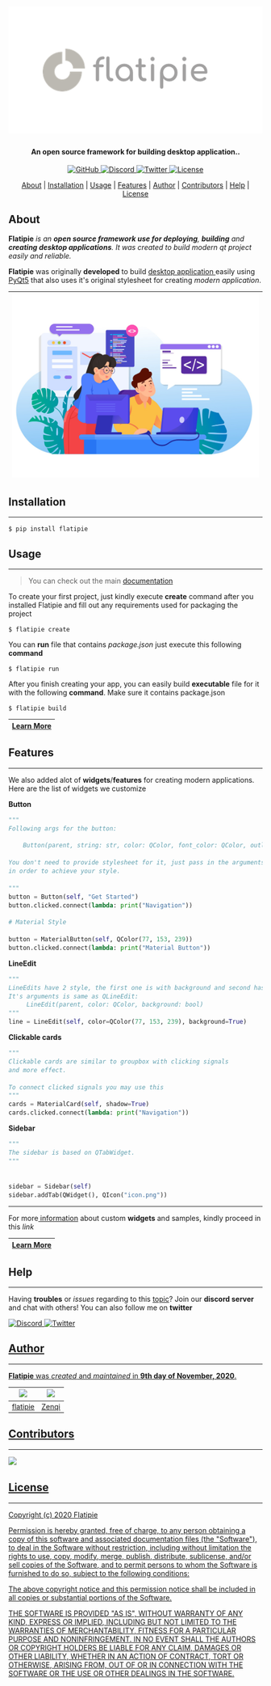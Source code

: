 <h1 align="center">
     <br>
     <img src="https://github.com/flatipie/Flatipie/blob/main/.resources/flatipie.png" alt="Flatipie">
</h1>

<h4 align="center">An open source framework for building desktop application..</h4>

<p align="center">
    <a href="https://github.com/zenqii">
    <img src="https://img.shields.io/github/followers/zenqii?label=Follow&logo=github&style=flat-square"
         alt="GitHub">
     <a href="https://discord.com/invite/SyZeeahz7E">
    <img src="https://img.shields.io/discord/776701754619985950?label=Discord&logo=discord&style=flat-square"
         alt="Discord">
    <a href="https://twitter.com/flatipieqt">
    <img src=https://img.shields.io/twitter/follow/flatipieqt?color=%235087F4&label=Twitter&logo=twitter&style=flat-square
         alt="Twitter">
     <a href="#License">
     <img src=https://img.shields.io/github/license/flatipie/Flatipie?color=5087F4&label=License&style=flat-square
          alt="License">
</p>

<p align="center">
  <a href="#about">About</a> | 
  <a href="#installation">Installation</a> | 
  <a href="#usage">Usage</a> | 
  <a href="#features">Features</a> | 
  <a href="#author">Author</a> | 
  <a href="#contributors">Contributors</a> |
  <a href="#help">Help</a> | 
  <a href="#license">License</a>
</p>

## About

**Flatipie** *is an **open source framework use for deploying**, **building** and **creating desktop applications**. It was created to build modern qt project easily and reliable.*

**Flatipie** was originally **developed** to build <u>desktop application </u>easily using [PyQt5](https://pypi.org/project/pyqt5) that also uses it's original stylesheet for creating *modern application*.

| <img src="https://github.com/flatipie/Flatipie/blob/main/.resources/vector.jpg" width="512"> |
|:-------------------------------------------------------------------------:|

## Installation

---
```
$ pip install flatipie
```

## Usage

---

> You can check out the main [documentation](https://www.github.com/flatipie/Flatipie)

To create your first project, just kindly execute **create** command after you installed Flatipie and fill out any requirements used for packaging the project

```
$ flatipie create
```

You can **run** file that contains *package.json* just execute this following **command**

```
$ flatipie run
```

After you finish creating your app, you can easily build **executable** file for it with the following **command**. Make sure it contains package.json

```
$ flatipie build
```

| [Learn More](https://www.github.com/flatipie/flatipie) |
|:------------------------------------------------------:|

## Features

---

We also added alot of **widgets**/**features** for creating modern applications. Here are the list of widgets we customize

**Button**

```py
"""
Following args for the button:

    Button(parent, string: str, color: QColor, font_color: QColor, outline: bool, shadow: bool)

You don't need to provide stylesheet for it, just pass in the arguments
in order to achieve your style.

"""
button = Button(self, "Get Started")
button.clicked.connect(lambda: print("Navigation"))

# Material Style

button = MaterialButton(self, QColor(77, 153, 239))
button.clicked.connect(lambda: print("Material Button"))

```
**LineEdit**

```python
"""
LineEdits have 2 style, the first one is with background and second has no background
It's arguments is same as QLineEdit:
     LineEdit(parent, color: QColor, background: bool)
"""
line = LineEdit(self, color=QColor(77, 153, 239), background=True)

```

**Clickable cards**

```python
"""
Clickable cards are similar to groupbox with clicking signals
and more effect. 

To connect clicked signals you may use this
"""
cards = MaterialCard(self, shadow=True)
cards.clicked.connect(lambda: print("Navigation"))
```

**Sidebar**

```python
"""
The sidebar is based on QTabWidget.
"""


sidebar = Sidebar(self)
sidebar.addTab(QWidget(), QIcon("icon.png"))
```

---

For more<u> information</u> about custom **widgets** and samples, kindly proceed in this *link*

| [Learn More](https://www.github.com/flatipie/flatipie) |
|:------------------------------------------------------:|

## Help

---

Having **troubles** or *issues* regarding to this <u>topic</u>? Join our **discord server** and chat with others! You can also follow me on **twitter**

<a href="https://discord.com/invite/SyZeeahz7E">
<img src="https://img.shields.io/discord/776701754619985950?label=Discord&logo=discord&style=flat-square"
    alt="Discord">
<a href="https://twitter.com/flatipieqt">
<img src=https://img.shields.io/twitter/follow/flatipieqt?color=%235087F4&label=Twitter&logo=twitter&style=flat-square
    alt="Twitter">

## Author

---

**Flatipie** was *created* and *maintained* in **9th day of November, 2020**.

| ![](https://www.github.com/flatipie.png?size=50) | ![](https://github.com/zenqii.png?size=50) |
|:------------------------------------------------:| ------------------------------------------- |
| [flatipie](https://www.github.com/flatipie)      | [Zenqi](https://www.github.com/zenqii)     |

## Contributors

---
![](https://www.github.com/zenqii.png?size=50)


## License

---

Copyright (c) 2020 Flatipie

Permission is hereby granted, free of charge, to any person obtaining a copy
of this software and associated documentation files (the "Software"), to deal
in the Software without restriction, including without limitation the rights
to use, copy, modify, merge, publish, distribute, sublicense, and/or sell
copies of the Software, and to permit persons to whom the Software is
furnished to do so, subject to the following conditions:

The above copyright notice and this permission notice shall be included in all
copies or substantial portions of the Software.

THE SOFTWARE IS PROVIDED "AS IS", WITHOUT WARRANTY OF ANY KIND, EXPRESS OR
IMPLIED, INCLUDING BUT NOT LIMITED TO THE WARRANTIES OF MERCHANTABILITY,
FITNESS FOR A PARTICULAR PURPOSE AND NONINFRINGEMENT. IN NO EVENT SHALL THE
AUTHORS OR COPYRIGHT HOLDERS BE LIABLE FOR ANY CLAIM, DAMAGES OR OTHER
LIABILITY, WHETHER IN AN ACTION OF CONTRACT, TORT OR OTHERWISE, ARISING FROM,
OUT OF OR IN CONNECTION WITH THE SOFTWARE OR THE USE OR OTHER DEALINGS IN THE
SOFTWARE.
